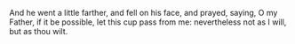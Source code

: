 And he went a little farther, and fell on his face, and prayed, saying, O my Father, if it be possible, let this cup pass from me: nevertheless not as I will, but as thou wilt.

